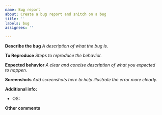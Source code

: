 ```yaml
---
name: Bug report
about: Create a bug report and snitch on a bug
title: ''
labels: bug
assignees: ''

---
```


**Describe the bug**
*A description of what the bug is.*

**To Reproduce**
*Steps to reproduce the behavior.*

**Expected behavior**
*A clear and concise description of what you expected to happen.*

**Screenshots**
*Add screenshots here to help illustrate the error more clearly.*

**Additional info:**
 - OS:

**Other comments**
